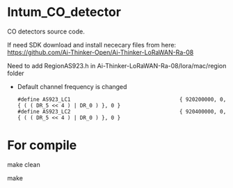 # Intum_CO_detector
CO detectors source code. 

If need SDK download and install nececary files from here: 
https://github.com/Ai-Thinker-Open/Ai-Thinker-LoRaWAN-Ra-08 

Need to add RegionAS923.h in Ai-Thinker-LoRaWAN-Ra-08/lora/mac/region folder
* Default channel frequency is changed 
   
      #define AS923_LC1                                   { 920200000, 0, { ( ( DR_5 << 4 ) | DR_0 ) }, 0 }
      #define AS923_LC2                                   { 920400000, 0, { ( ( DR_5 << 4 ) | DR_0 ) }, 0 }

# For compile 

make clean 

make 

